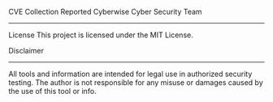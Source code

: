 CVE Collection Reported Cyberwise Cyber Security Team
------- ------- ------- ------- ------- ------- ------- ------- ------- ------- ------- ------- 
License
This project is licensed under the MIT License.

Disclaimer
------- ------- ------- ------- ------- ------- ------- ------- ------- ------- ------- ------- 
All tools and information are intended for legal use in authorized security testing. 
The author is not responsible for any misuse or damages caused by the use of this tool or info.
